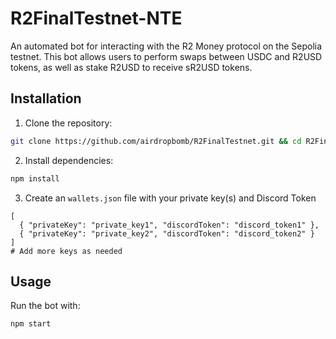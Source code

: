 # R2FinalTestnet-NTE
An automated bot for interacting with the R2 Money protocol on the Sepolia testnet. This bot allows users to perform swaps between USDC and R2USD tokens, as well as stake R2USD to receive sR2USD tokens.


## Installation

1. Clone the repository:
```bash
git clone https://github.com/airdropbomb/R2FinalTestnet.git && cd R2FinalTestnet
```

2. Install dependencies:
```bash
npm install
```

3. Create an `wallets.json` file with your private key(s) and Discord Token
```
[
  { "privateKey": "private_key1", "discordToken": "discord_token1" },
  { "privateKey": "private_key2", "discordToken": "discord_token2" }
]
# Add more keys as needed
```

## Usage

Run the bot with:

```bash
npm start
```

